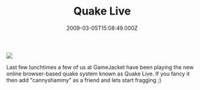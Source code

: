 ﻿---
coverImage: /images/fallback-post-header.png
date: '2009-03-05T15:08:49.000Z'
tags: []
title: Quake Live
oldUrl: /misc/quake-live
---

[![](https://cdn-web.quakelive.com/web60/images/sf/general/logo_v60.0.png)](https://www.quakelive.com/#home)

Last few lunchtimes a few of us at GameJacket have been playing the new online browser-based quake system known as Quake Live. If you fancy it then add "cannyshammy" as a friend and lets start fragging ;)
